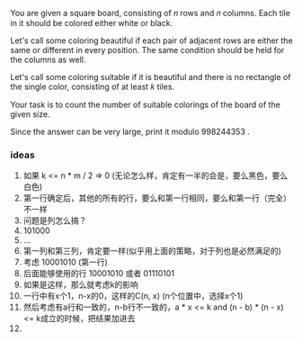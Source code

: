 You are given a square board, consisting of 𝑛
 rows and 𝑛
 columns. Each tile in it should be colored either white or black.

Let's call some coloring beautiful if each pair of adjacent rows are either the same or different in every position. The same condition should be held for the columns as well.

Let's call some coloring suitable if it is beautiful and there is no rectangle of the single color, consisting of at least 𝑘
 tiles.

Your task is to count the number of suitable colorings of the board of the given size.

Since the answer can be very large, print it modulo 998244353
.

### ideas
1. 如果 k <= n * m / 2 => 0 (无论怎么样，肯定有一半的会是，要么黑色，要么白色)
2. 第一行确定后，其他的所有的行，要么和第一行相同，要么和第一行（完全）不一样
3. 问题是列怎么搞？
4. 101000
5. ...
6. 第一列和第三列，肯定要一样(似乎用上面的策略，对于列也是必然满足的)
7. 考虑 10001010 (第一行)
8. 后面能够使用的行 10001010 或者 01110101
9. 如果是这样，那么就考虑k的影响
10. 一行中有x个1，n-x的0，这样的C(n, x) (n个位置中，选择x个1)
11. 然后考虑有a行和一致的，n-b行不一致的，a * x <= k and (n - b) * (n - x) <= k成立的时候，把结果加进去
12. 